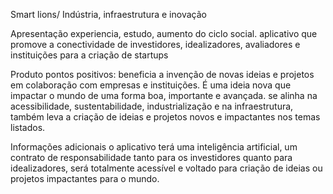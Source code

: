 Smart lions/ Indústria, infraestrutura e inovação  

Apresentação 
experiencia, estudo, aumento do ciclo social. aplicativo que promove a conectividade de investidores, idealizadores, avaliadores e instituições para a criação de startups

Produto 
pontos positivos: beneficia a invenção de novas ideias e projetos em colaboração com empresas e instituições. É uma ideia nova que impactar o mundo de uma forma boa, importante e avançada. se alinha na acessibilidade, sustentabilidade, industrialização e na infraestrutura, também leva a criação de ideias e projetos novos e impactantes nos temas listados. 

Informações adicionais 
o aplicativo terá uma inteligência artificial, um contrato de responsabilidade tanto para os investidores quanto para idealizadores, será totalmente acessível e voltado para criação de ideias ou projetos impactantes para o mundo. 
